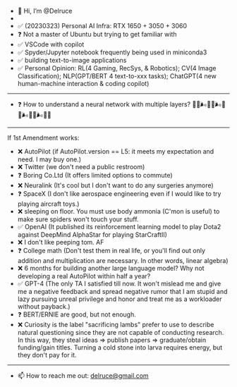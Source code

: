 - 👋 Hi, I’m @Delruce
- 
- ✅ (20230323) Personal AI Infra: RTX 1650 + 3050 + 3060
- ❓  Not a master of Ubuntu but trying to get familiar with
- ✅ VSCode with copilot
- ✅ Spyder/Jupyter notebook frequently being used in miniconda3
- ✅ building text-to-image applications
- ✅ Personal Opinion: RL(4 Gaming, RecSys, & Robotics); CV(4 Image Classification); NLP(GPT/BERT 4 text-to-xxx tasks); ChatGPT(4 new human-machine interaction & coding copilot)

----------------------------------------------------------------------------------------------------------------------------------

- ❓  How to understand a neural network with multiple layers?
      📄😋🌬💩😋🌬💩😋🌬💩😋🌬💩✅

----------------------------------------------------------------------------------------------------------------------------------
If 1st Amendment works:

- ❌ AutoPilot (if AutoPilot.version == L5:  it meets my expectation and need. I may buy one.)
- ❌ Twitter (we don't need a public restroom)
- ❓  Boring Co.Ltd (It offers limited options to commute)
- ❌ Neuralink (It's cool but I don't want to do any surgeries anymore)
- ❓  SpaceX (I don't like aerospace engineering even if I would like to try playing aircraft toys.)
- ❌ sleeping on floor. You must use body ammonia (C'mon is useful) to make sure spiders won't touch your stuff.
- ✅ OpenAI (It published its reinforcement learning model to play Dota2 against DeepMind AlphaStar for playing StarCraftII)
- ❌ I don't like peeping tom. AF
- ❓  College math (Don't test them in real life, or you'll find out only addition and multiplication are necessary. In other words, linear algebra)
- ❌ 6 months for building another large language model? Why not developing a real AutoPilot within half a year?
- ✅ GPT-4 (The only TA I satisfied till now. It won't mislead me and give me a negative feedback and spread negative rumor that I am stupid and lazy pursuing unreal privilege and honor and treat me as a workloader without payback.)
- ❓  BERT/ERNIE are good, but not enough.
- ❌ Curiosity is the label "sacrificing lambs" prefer to use to describe natural questioning since they are not capable of conducting research. In this way, they steal ideas => publish papers => graduate/obtain funding/gain titles. Turning a cold stone into larva requires energy, but they don't pay for it.

----------------------------------------------------------------------------------------------------------------------------------

- 📫 How to reach me out: delruce@gmail.com

<!---
Delruce/Delruce is a ✨ special ✨ repository because its `README.md` (this file) appears on your GitHub profile.
You can click the Preview link to take a look at your changes.
--->
